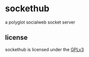 sockethub
=========

a polyglot socialweb socket server


license
-------
sockethub is licensed under the [GPLv3](https://github.com/sockethub/sockethub/blob/master/LICENSE)
